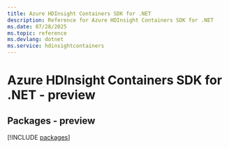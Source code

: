 ```yaml
---
title: Azure HDInsight Containers SDK for .NET
description: Reference for Azure HDInsight Containers SDK for .NET
ms.date: 07/28/2025
ms.topic: reference
ms.devlang: dotnet
ms.service: hdinsightcontainers
---
```

# Azure HDInsight Containers SDK for .NET - preview
## Packages - preview
[!INCLUDE [packages](hdinsight-containers-index.md)]